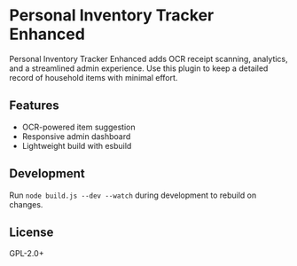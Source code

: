 # Personal Inventory Tracker Enhanced

Personal Inventory Tracker Enhanced adds OCR receipt scanning, analytics, and a streamlined admin experience.
Use this plugin to keep a detailed record of household items with minimal effort.

## Features
- OCR-powered item suggestion
- Responsive admin dashboard
- Lightweight build with esbuild

## Development
Run `node build.js --dev --watch` during development to rebuild on changes.

## License
GPL-2.0+
